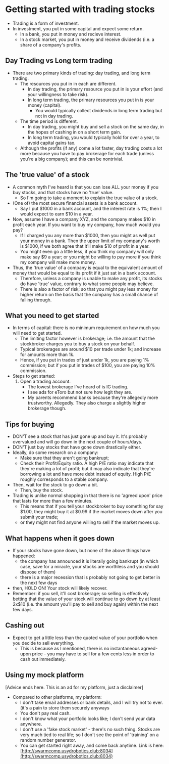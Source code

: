 # Getting started with trading stocks
- Trading is a form of investment.
- In investment, you put in some capital and expect some return.
    - In a bank, you put in money and recieve interest.
    - In a stock market, you put in money and receive dividends (i.e. a share of a company's profits.

## Day Trading vs Long term trading
- There are two primary kinds of trading: day trading, and long term trading.
    - The resources you put in in each are different.
        - In day trading, the primary resource you put in is your effort (and your willingness to take risk). 
        - In long term trading, the primary resources you put in is your money (capital). 
            - You would typically collect dividends in long term trading but not in day trading.
    - The time period is different.
        - In day trading, you might buy and sell a stock on the same day, in the hopes of cashing in on a short term gain.
        - In long term trading, you would typically hold for over a year, to avoid capital gains tax.
    - Although the profits (if any) come a lot faster, day trading costs a lot more because you have to pay brokerage for each trade (unless you're a big company); and this can be nontrivial.

## The 'true value' of a stock
- A common myth I've heard is that you can lose ALL your money if you buy stocks, and that stocks have no 'true' value.
    - So I'm going to take a moment to explain the true value of a stock.
- (One of) the most secure financial assets is a bank account. 
    - Say I put $1000 in a bank account, and the interest rate is 1%; then I would expect to earn $10 in a year.
- Now, assume I have a company XYZ, and the company makes $10 in profit each year. If you want to buy my company, how much would you pay?
    - If I charged you any more than $1000, then you might as well put your money in a bank. Then the upper limit of my company's worth is $1000, if we both agree that it'll make $10 of profit in a year.
    - You might even go a little less, if you think my company will only make say $9 a year; or you might be willing to pay more if you think my company will make more money.
- Thus, the 'true value' of a company is equal to the equivalent amount of money that would be equal to its profit if it just sat in a bank account.
    - Therefore, unless a company is unable to make any profit, its stocks do have 'true' value, contrary to what some people may believe.
    - There is also a factor of risk; so that you might pay less money for higher return on the basis that the company has a small chance of falling through.

## What you need to get started
- In terms of capital: there is no minimum requirement on how much you will need to get started.
    - The limiting factor however is brokerage; i.e. the amount that the stockbroker charges you to buy a stock on your behalf.
    - Typical brokerages are around $10 per trade under 1k; and increase for amounts more than 1k. 
    - Hence, if you put in trades of just under 1k, you are paying 1% commission; but if you put in trades of $100, you are paying 10% commission.
- Steps to get started:
    1. Open a trading account.
        - The lowest brokerage I've heard of is IG trading.
        - I see ads for eToro but not sure how legit they are.
        - My parents recommend banks because they're allegedly more trustworthy. Allegedly. They also charge a slightly higher brokerage though.

## Tips for buying
- DON'T see a stock that has just gone up and buy it. It's probably overvalued and will go down in the next couple of hours/days. 
- DON'T just buy stocks that have gone down drastically either.
- Ideally, do some research on a company:
    - Make sure that they aren't going bankrupt;
    - Check their Profit/Equity ratio. A high P/E ratio may indicate that they're making a lot of profit; but it may also indicate that they're borrowing a lot and have more debt instead of equity. High P/E roughly corresponds to a stable company.
- Then, wait for the stock to go down a bit.
    - Then, buy the stock.
- Trading is unlike normal shopping in that there is no 'agreed upon' price that lasts for more than a few minutes.
    - This means that if you tell your stockbroker to buy something for say $1.00, they might buy it at $0.99 if the market moves down after you submit your trade;
    - or they might not find anyone willing to sell if the market moves up.

## What happens when it goes down
- If your stocks have gone down, but none of the above things have happened:
    - the company has announced it is literally going bankrupt (in which case, save for a miracle, your stocks are worthless and you should dispose of them)
    - there is a major recession that is probably not going to get better in the next few days
- then, HOLD ON! Your stock will likely recover.
- Remember: if you sell, it'll cost brokerage; so selling is effectively betting that the value of your stock will continue to go down by at least 2x$10 (i.e. the amount you'll pay to sell and buy again) within the next few days.


## Cashing out
- Expect to get a little less than the quoted value of your portfolio when you decide to sell everything.
    - This is because as I mentioned, there is no instantaneous agreed-upon price - you may have to sell for a few cents less in order to cash out immediately.

## Using my mock platform
[Advice ends here. This is an ad for my platform, just a disclaimer]
- Compared to other platforms, my platform:
    - I don't take email addresses or bank details, and I will try not to ever. (it's a pain to store them securely anyways
    - You don't pay real cash.
    - I don't know what your portfolio looks like; I don't send your data anywhere.
    - I don't use a 'fake stock market' - there's no such thing. Stocks are very much tied to real life; so I don't see the point of 'training' on a random number generator.
    - You can get started right away, and come back anytime.
Link is here: [http://swarmcomp.usydrobotics.club:8034](http://swarmcomp.usydrobotics.club:8034)